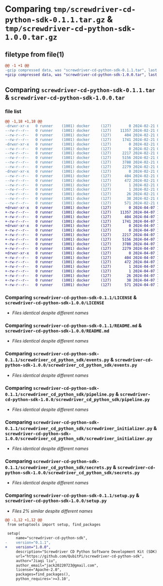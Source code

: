 # Comparing `tmp/screwdriver-cd-python-sdk-0.1.1.tar.gz` & `tmp/screwdriver-cd-python-sdk-1.0.0.tar.gz`

## filetype from file(1)

```diff
@@ -1 +1 @@
-gzip compressed data, was "screwdriver-cd-python-sdk-0.1.1.tar", last modified: Wed Feb 21 08:46:53 2024, max compression
+gzip compressed data, was "screwdriver-cd-python-sdk-1.0.0.tar", last modified: Sun Apr  7 10:09:33 2024, max compression
```

## Comparing `screwdriver-cd-python-sdk-0.1.1.tar` & `screwdriver-cd-python-sdk-1.0.0.tar`

### file list

```diff
@@ -1,18 +1,18 @@
-drwxr-xr-x   0 runner    (1001) docker     (127)        0 2024-02-21 08:46:53.400351 screwdriver-cd-python-sdk-0.1.1/
--rw-r--r--   0 runner    (1001) docker     (127)    11357 2024-02-21 08:46:50.000000 screwdriver-cd-python-sdk-0.1.1/LICENSE
--rw-r--r--   0 runner    (1001) docker     (127)      404 2024-02-21 08:46:53.400351 screwdriver-cd-python-sdk-0.1.1/PKG-INFO
--rw-r--r--   0 runner    (1001) docker     (127)     1741 2024-02-21 08:46:50.000000 screwdriver-cd-python-sdk-0.1.1/README.md
-drwxr-xr-x   0 runner    (1001) docker     (127)        0 2024-02-21 08:46:53.400351 screwdriver-cd-python-sdk-0.1.1/screwdriver_cd_python_sdk/
--rw-r--r--   0 runner    (1001) docker     (127)        0 2024-02-21 08:46:50.000000 screwdriver-cd-python-sdk-0.1.1/screwdriver_cd_python_sdk/__init__.py
--rw-r--r--   0 runner    (1001) docker     (127)     2217 2024-02-21 08:46:50.000000 screwdriver-cd-python-sdk-0.1.1/screwdriver_cd_python_sdk/events.py
--rw-r--r--   0 runner    (1001) docker     (127)     5156 2024-02-21 08:46:50.000000 screwdriver-cd-python-sdk-0.1.1/screwdriver_cd_python_sdk/pipeline.py
--rw-r--r--   0 runner    (1001) docker     (127)     3788 2024-02-21 08:46:50.000000 screwdriver-cd-python-sdk-0.1.1/screwdriver_cd_python_sdk/screwdriver_initializer.py
--rw-r--r--   0 runner    (1001) docker     (127)     2279 2024-02-21 08:46:50.000000 screwdriver-cd-python-sdk-0.1.1/screwdriver_cd_python_sdk/secrets.py
-drwxr-xr-x   0 runner    (1001) docker     (127)        0 2024-02-21 08:46:53.400351 screwdriver-cd-python-sdk-0.1.1/screwdriver_cd_python_sdk.egg-info/
--rw-r--r--   0 runner    (1001) docker     (127)      404 2024-02-21 08:46:53.000000 screwdriver-cd-python-sdk-0.1.1/screwdriver_cd_python_sdk.egg-info/PKG-INFO
--rw-r--r--   0 runner    (1001) docker     (127)      472 2024-02-21 08:46:53.000000 screwdriver-cd-python-sdk-0.1.1/screwdriver_cd_python_sdk.egg-info/SOURCES.txt
--rw-r--r--   0 runner    (1001) docker     (127)        1 2024-02-21 08:46:53.000000 screwdriver-cd-python-sdk-0.1.1/screwdriver_cd_python_sdk.egg-info/dependency_links.txt
--rw-r--r--   0 runner    (1001) docker     (127)        1 2024-02-21 08:46:53.000000 screwdriver-cd-python-sdk-0.1.1/screwdriver_cd_python_sdk.egg-info/not-zip-safe
--rw-r--r--   0 runner    (1001) docker     (127)       26 2024-02-21 08:46:53.000000 screwdriver-cd-python-sdk-0.1.1/screwdriver_cd_python_sdk.egg-info/top_level.txt
--rw-r--r--   0 runner    (1001) docker     (127)       38 2024-02-21 08:46:53.400351 screwdriver-cd-python-sdk-0.1.1/setup.cfg
--rw-r--r--   0 runner    (1001) docker     (127)      571 2024-02-21 08:46:50.000000 screwdriver-cd-python-sdk-0.1.1/setup.py
+drwxr-xr-x   0 runner    (1001) docker     (127)        0 2024-04-07 10:09:33.011651 screwdriver-cd-python-sdk-1.0.0/
+-rw-r--r--   0 runner    (1001) docker     (127)    11357 2024-04-07 10:09:29.000000 screwdriver-cd-python-sdk-1.0.0/LICENSE
+-rw-r--r--   0 runner    (1001) docker     (127)      404 2024-04-07 10:09:33.011651 screwdriver-cd-python-sdk-1.0.0/PKG-INFO
+-rw-r--r--   0 runner    (1001) docker     (127)     1741 2024-04-07 10:09:29.000000 screwdriver-cd-python-sdk-1.0.0/README.md
+drwxr-xr-x   0 runner    (1001) docker     (127)        0 2024-04-07 10:09:33.011651 screwdriver-cd-python-sdk-1.0.0/screwdriver_cd_python_sdk/
+-rw-r--r--   0 runner    (1001) docker     (127)        0 2024-04-07 10:09:29.000000 screwdriver-cd-python-sdk-1.0.0/screwdriver_cd_python_sdk/__init__.py
+-rw-r--r--   0 runner    (1001) docker     (127)     2217 2024-04-07 10:09:29.000000 screwdriver-cd-python-sdk-1.0.0/screwdriver_cd_python_sdk/events.py
+-rw-r--r--   0 runner    (1001) docker     (127)     5156 2024-04-07 10:09:29.000000 screwdriver-cd-python-sdk-1.0.0/screwdriver_cd_python_sdk/pipeline.py
+-rw-r--r--   0 runner    (1001) docker     (127)     3788 2024-04-07 10:09:29.000000 screwdriver-cd-python-sdk-1.0.0/screwdriver_cd_python_sdk/screwdriver_initializer.py
+-rw-r--r--   0 runner    (1001) docker     (127)     2279 2024-04-07 10:09:29.000000 screwdriver-cd-python-sdk-1.0.0/screwdriver_cd_python_sdk/secrets.py
+drwxr-xr-x   0 runner    (1001) docker     (127)        0 2024-04-07 10:09:33.011651 screwdriver-cd-python-sdk-1.0.0/screwdriver_cd_python_sdk.egg-info/
+-rw-r--r--   0 runner    (1001) docker     (127)      404 2024-04-07 10:09:32.000000 screwdriver-cd-python-sdk-1.0.0/screwdriver_cd_python_sdk.egg-info/PKG-INFO
+-rw-r--r--   0 runner    (1001) docker     (127)      472 2024-04-07 10:09:32.000000 screwdriver-cd-python-sdk-1.0.0/screwdriver_cd_python_sdk.egg-info/SOURCES.txt
+-rw-r--r--   0 runner    (1001) docker     (127)        1 2024-04-07 10:09:32.000000 screwdriver-cd-python-sdk-1.0.0/screwdriver_cd_python_sdk.egg-info/dependency_links.txt
+-rw-r--r--   0 runner    (1001) docker     (127)        1 2024-04-07 10:09:32.000000 screwdriver-cd-python-sdk-1.0.0/screwdriver_cd_python_sdk.egg-info/not-zip-safe
+-rw-r--r--   0 runner    (1001) docker     (127)       26 2024-04-07 10:09:32.000000 screwdriver-cd-python-sdk-1.0.0/screwdriver_cd_python_sdk.egg-info/top_level.txt
+-rw-r--r--   0 runner    (1001) docker     (127)       38 2024-04-07 10:09:33.011651 screwdriver-cd-python-sdk-1.0.0/setup.cfg
+-rw-r--r--   0 runner    (1001) docker     (127)      571 2024-04-07 10:09:29.000000 screwdriver-cd-python-sdk-1.0.0/setup.py
```

### Comparing `screwdriver-cd-python-sdk-0.1.1/LICENSE` & `screwdriver-cd-python-sdk-1.0.0/LICENSE`

 * *Files identical despite different names*

### Comparing `screwdriver-cd-python-sdk-0.1.1/README.md` & `screwdriver-cd-python-sdk-1.0.0/README.md`

 * *Files identical despite different names*

### Comparing `screwdriver-cd-python-sdk-0.1.1/screwdriver_cd_python_sdk/events.py` & `screwdriver-cd-python-sdk-1.0.0/screwdriver_cd_python_sdk/events.py`

 * *Files identical despite different names*

### Comparing `screwdriver-cd-python-sdk-0.1.1/screwdriver_cd_python_sdk/pipeline.py` & `screwdriver-cd-python-sdk-1.0.0/screwdriver_cd_python_sdk/pipeline.py`

 * *Files identical despite different names*

### Comparing `screwdriver-cd-python-sdk-0.1.1/screwdriver_cd_python_sdk/screwdriver_initializer.py` & `screwdriver-cd-python-sdk-1.0.0/screwdriver_cd_python_sdk/screwdriver_initializer.py`

 * *Files identical despite different names*

### Comparing `screwdriver-cd-python-sdk-0.1.1/screwdriver_cd_python_sdk/secrets.py` & `screwdriver-cd-python-sdk-1.0.0/screwdriver_cd_python_sdk/secrets.py`

 * *Files identical despite different names*

### Comparing `screwdriver-cd-python-sdk-0.1.1/setup.py` & `screwdriver-cd-python-sdk-1.0.0/setup.py`

 * *Files 2% similar despite different names*

```diff
@@ -1,12 +1,12 @@
 from setuptools import setup, find_packages
 
 setup(
     name="screwdriver-cd-python-sdk",
-    version="0.1.1",
+    version="1.0.0",
     description="Screwdriver CD Python Software Development Kit (SDK) used to write Python automation scripts that create and manage resources in Screwdriver",
     url="https://github.com/QubitPi/screwdriver-cd-python-sdk",
     author="Jiaqi liu",
     author_email="jack20220723@gmail.com",
     license="Apache-2.0",
     packages=find_packages(),
     python_requires='>=3.10',
```

